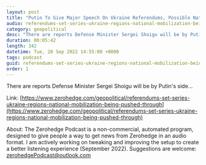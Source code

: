 ```yaml
---
layout: post
title: "Putin To Give Major Speech On Ukraine Referendums, Possible National War Mobilization"
audio: referendums-set-series-ukraine-regions-national-mobilization-being-pushed-through-1
category: geopolitical
desc: "There are reports Defense Minister Sergei Shoigu will be by Putin's side..."
duration: 00:05:42
length: 342
datetime: Tue, 20 Sep 2022 14:55:00 +0000
tags: podcast
guid: referendums-set-series-ukraine-regions-national-mobilization-being-pushed-through-0
order: 1
---
```

There are reports Defense Minister Sergei Shoigu will be by Putin's side...

Link: [https://www.zerohedge.com/geopolitical/referendums-set-series-ukraine-regions-national-mobilization-being-pushed-through](https://www.zerohedge.com/geopolitical/referendums-set-series-ukraine-regions-national-mobilization-being-pushed-through)

About: The Zerohedge Podcast is a non-commercial, automated program, designed to give people a way to get news from Zerohedge in an audio format.  I am actively working on tweaking and improving the setup to create a better listening experience (September 2022).  Suggestions are welcome: [zerohedgePodcast@outlook.com](mailto:zerohedgePodcast@outlook.com)